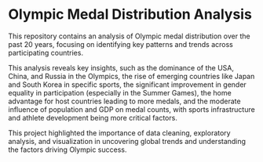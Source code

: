 # Olympic Medal Distribution Analysis

This repository contains an analysis of Olympic medal distribution over the past 20 years, focusing on identifying key patterns and trends across participating countries.

This analysis reveals key insights, such as the dominance of the USA, China, and Russia in the Olympics, the rise of emerging countries like Japan and South Korea in specific sports, the significant improvement in gender equality in participation (especially in the Summer Games), the home advantage for host countries leading to more medals, and the moderate influence of population and GDP on medal counts, with sports infrastructure and athlete development being more critical factors.

This project highlighted the importance of data cleaning, exploratory analysis, and visualization in uncovering global trends and understanding the factors driving Olympic success.
